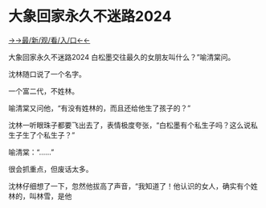 # 大象回家永久不迷路2024

<a href="https://2ndjcj11.kesang6to.com?https://github.com">→→最/新/观/看/入/口←←</a>

大象回家永久不迷路2024
白松墨交往最久的女朋友叫什么？”喻清棠问。

沈林随口说了一个名字。

一个富二代，不姓林。

喻清棠又问他，“有没有姓林的，而且还给他生了孩子的？”

沈林一听眼珠子都要飞出去了，表情极度夸张，“白松墨有个私生子吗？这么说私生子生了个私生子？”

喻清棠：“……”

很会抓重点，但废话太多。

沈林仔细想了一下，忽然他拔高了声音，“我知道了！他认识的女人，确实有个姓林的，叫林雪，是他
